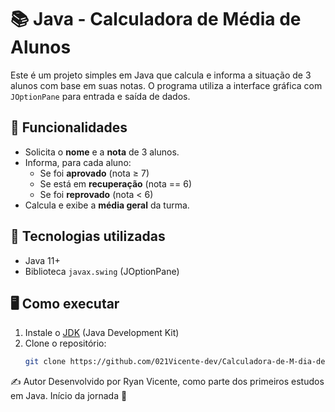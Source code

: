 # 📚 Java - Calculadora de Média de Alunos

Este é um projeto simples em Java que calcula e informa a situação de 3 alunos com base em suas notas. O programa utiliza a interface gráfica com `JOptionPane` para entrada e saída de dados.

## 🚀 Funcionalidades

- Solicita o **nome** e a **nota** de 3 alunos.
- Informa, para cada aluno:
  - Se foi **aprovado** (nota ≥ 7)
  - Se está em **recuperação** (nota == 6)
  - Se foi **reprovado** (nota < 6)
- Calcula e exibe a **média geral** da turma.

## 🧰 Tecnologias utilizadas

- Java 11+
- Biblioteca `javax.swing` (JOptionPane)

## 🖥️ Como executar

1. Instale o [JDK](https://www.oracle.com/java/technologies/javase-downloads.html) (Java Development Kit)
2. Clone o repositório:
   ```bash
   git clone https://github.com/021Vicente-dev/Calculadora-de-M-dia-de-Alunos
✍️ Autor
Desenvolvido por Ryan Vicente, como parte dos primeiros estudos em Java.
Início da jornada 🚀